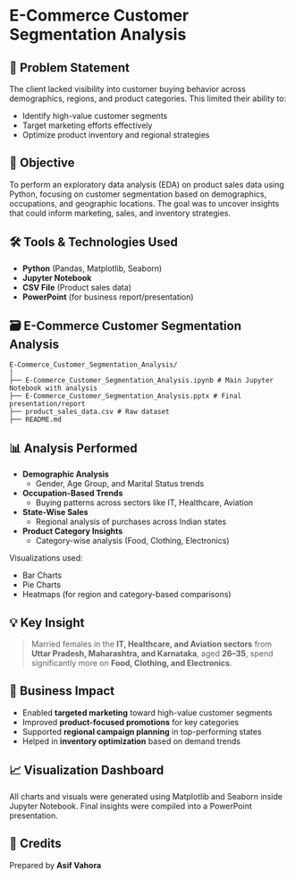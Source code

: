 # E-Commerce Customer Segmentation Analysis

## 📌 Problem Statement

The client lacked visibility into customer buying behavior across demographics, regions, and product categories. This limited their ability to:
- Identify high-value customer segments
- Target marketing efforts effectively
- Optimize product inventory and regional strategies

## 🎯 Objective

To perform an exploratory data analysis (EDA) on product sales data using Python, focusing on customer segmentation based on demographics, occupations, and geographic locations. The goal was to uncover insights that could inform marketing, sales, and inventory strategies.

## 🛠️ Tools & Technologies Used

- **Python** (Pandas, Matplotlib, Seaborn)
- **Jupyter Notebook**
- **CSV File** (Product sales data)
- **PowerPoint** (for business report/presentation)

## 🗃️ E-Commerce Customer Segmentation Analysis
```
E-Commerce_Customer_Segmentation_Analysis/
│
├── E-Commerce_Customer_Segmentation_Analysis.ipynb # Main Jupyter Notebook with analysis
├── E-Commerce_Customer_Segmentation_Analysis.pptx # Final presentation/report
├── product_sales_data.csv # Raw dataset
├── README.md
```



## 📊 Analysis Performed

- **Demographic Analysis**
  - Gender, Age Group, and Marital Status trends
- **Occupation-Based Trends**
  - Buying patterns across sectors like IT, Healthcare, Aviation
- **State-Wise Sales**
  - Regional analysis of purchases across Indian states
- **Product Category Insights**
  - Category-wise analysis (Food, Clothing, Electronics)

Visualizations used:
- Bar Charts
- Pie Charts
- Heatmaps (for region and category-based comparisons)

## 💡 Key Insight

> Married females in the **IT, Healthcare, and Aviation sectors** from **Uttar Pradesh, Maharashtra, and Karnataka**, aged **26–35**, spend significantly more on **Food, Clothing, and Electronics**.

## 🚀 Business Impact

- Enabled **targeted marketing** toward high-value customer segments
- Improved **product-focused promotions** for key categories
- Supported **regional campaign planning** in top-performing states
- Helped in **inventory optimization** based on demand trends

## 📈 Visualization Dashboard

All charts and visuals were generated using Matplotlib and Seaborn inside Jupyter Notebook. Final insights were compiled into a PowerPoint presentation.

## 📎 Credits

Prepared by **Asif Vahora** 
